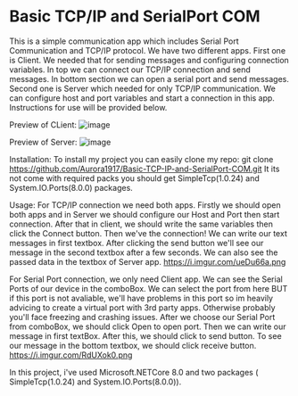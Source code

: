# Basic TCP/IP and SerialPort COM

 This is a simple communication app which includes Serial Port Communication and TCP/IP protocol. We have two different apps. First one is Client. We needed that for sending messages and configuring connection variables. In top we can connect our TCP/IP connection and send messages. In bottom section we can open a serial port and send messages. Second one is Server which needed for only TCP/IP communication. We can configure host and port variables and start a connection in this app. Instructions for use will be provided below.

Preview of CLient: 
![image](https://github.com/Aurora1917/Basic-TCP-IP-and-SerialPort-COM/assets/77547429/7025f676-a063-4fda-905a-6a376778380c)


Preview of Server: 
![image](https://github.com/Aurora1917/Basic-TCP-IP-and-SerialPort-COM/assets/77547429/0f7053ca-3266-49cf-a7e2-960242ed2335)

Installation: 
To install my project you can easily clone my repo:
git clone https://github.com/Aurora1917/Basic-TCP-IP-and-SerialPort-COM.git
It its not come with required packs you should get SimpleTcp(1.0.24) and System.IO.Ports(8.0.0) packages. 

Usage: 
For TCP/IP connection we need both apps. Firstly we should open both apps and in Server we should configure our Host and Port then start connection. After that in client, we should write the same variables then click the Connect button. Then we've the connection! We can write our text messages in first textbox. After clicking the send button we'll see our message in the second textbox after a few seconds. We can also see the passed data in the textbox of Server app. 
https://i.imgur.com/ueDu66a.png

For Serial Port connection, we only need Client app. We can see the Serial Ports of our device in the comboBox. We can select the port from here BUT if this port is not avaliable, we'll have problems in this port so im heavily advicing to create a virtual port with 3rd party apps. Otherwise probably you'll face freezing and crashing issues. After we choose our Serial Port from comboBox, we should click Open to open port. Then we can write our message in first textBox. After this, we should click to send button. To see our message in the bottom textbox, we should click receive button.
https://i.imgur.com/RdUXok0.png

In this project, i've used Microsoft.NETCore 8.0 and two packages ( SimpleTcp(1.0.24) and System.IO.Ports(8.0.0)). 
